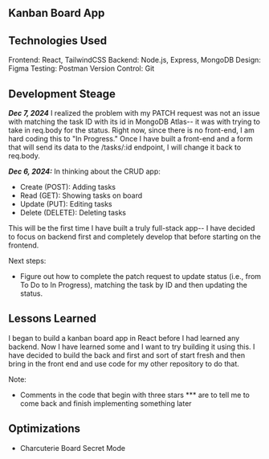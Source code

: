 ## Kanban Board App

## Technologies Used
Frontend: React, TailwindCSS
Backend: Node.js, Express, MongoDB
Design: Figma
Testing: Postman
Version Control: Git

## Development Steage
***Dec 7, 2024***
I realized the problem with my PATCH request was not an issue with matching the task ID with its id in MongoDB Atlas-- it was with trying to take in req.body for the status. Right now, since there is no front-end, I am hard coding this to "In Progress." Once I have built a front-end and a form that will send its data to the /tasks/:id endpoint, I will change it back to req.body.

***Dec 6, 2024:***
In thinking about the CRUD app:
- Create (POST): Adding tasks
- Read (GET): Showing tasks on board
- Update (PUT): Editing tasks
- Delete (DELETE): Deleting tasks

This will be the first time I have built a truly full-stack app-- I have decided to focus on backend first and completely develop that before starting on the frontend.

Next steps:
- Figure out how to complete the patch request to update status (i.e., from To Do to In Progress), matching the task by ID and then updating the status.

## Lessons Learned
I began to build a kanban board app in React before I had learned any backend. Now I have learned some and I want to try building it using this. I have decided to build the back and first and sort of start fresh and then bring in the front end and use code for my other repository to do that.

Note:
 - Comments in the code that begin with three stars *** are to tell me to come back and finish implementing something later


 ## Optimizations
 - Charcuterie Board Secret Mode